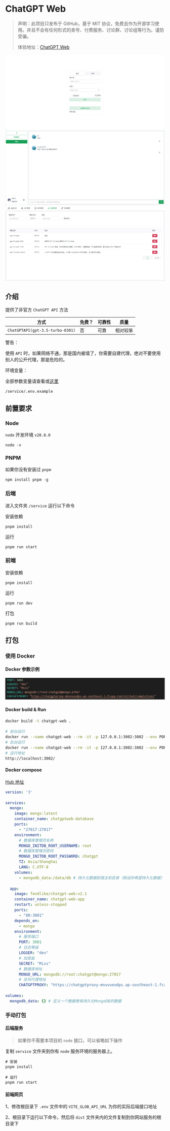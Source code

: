 # ChatGPT Web

> 声明：此项目只发布于 GitHub，基于 MIT 协议，免费且作为开源学习使用。并且不会有任何形式的卖号、付费服务、讨论群、讨论组等行为。谨防受骗。
> 
> 体验地址：[ChatGPT Web](https://chat.fondlike.top/)

![cover](./docs/Snipaste_2024-02-18_19-51-16.png)
![cover2](./docs/Snipaste_2024-02-18_19-50-34.png)
![cover2](./docs/Snipaste_2024-02-18_19-51-41.png)


## 介绍

提供了非官方 `ChatGPT API` 方法

| 方式                                          | 免费？ | 可靠性     | 质量 |
| --------------------------------------------- | ------ | ---------- | ---- |
| `ChatGPTAPI(gpt-3.5-turbo-0301)`                           | 否     | 可靠       | 相对较笨 |

警告： 

使用 `API` 时，如果网络不通，那是国内被墙了，你需要自建代理，绝对不要使用别人的公开代理，那是危险的。


环境变量：

全部参数变量请查看或[这里](#环境变量)

```
/service/.env.example
```


## 前置要求

### Node

`node` 开发环境 `v20.0.0`

```shell
node -v
```

### PNPM
如果你没有安装过 `pnpm`
```shell
npm install pnpm -g
```

### 后端

进入文件夹 `/service` 运行以下命令

安装依赖

```shell
pnpm install
```

运行

```shell
pnpm run start
```

### 前端
安装依赖

```shell
pnpm install
```

运行

```shell
pnpm run dev
```

打包

```shell
pnpm run build
```


## 打包

### 使用 Docker

#### Docker 参数示例

![docker](./docs/Snipaste_2024-02-18_20-04-04.png)

#### Docker build & Run

```bash
docker build -t chatgpt-web .

# 前台运行
docker run --name chatgpt-web --rm -it -p 127.0.0.1:3002:3002 --env PORT=3001 --env LOGGER="dev" --env SECRET="Miss" --env MONGO_URL="mongodb://root:chatgpt@mongo:27017" --env CHATGPTPROXY="https://chatgptproxy-mnuvueudps.ap-southeast-1.fcapp.run/v1/chat/completions" chatgpt-web
# 后台运行
docker run --name chatgpt-web --rm -it -p 127.0.0.1:3002:3002 --env PORT=3001 --env LOGGER="dev" --env SECRET="Miss" --env MONGO_URL="mongodb://root:chatgpt@mongo:27017" --env CHATGPTPROXY="https://chatgptproxy-mnuvueudps.ap-southeast-1.fcapp.run/v1/chat/completions" chatgpt-web -d
# 运行地址
http://localhost:3002/
```

#### Docker compose

[Hub 地址](https://hub.docker.com/repository/docker/chenzhaoyu94/chatgpt-web/general)

```yml
version: '3'

services:
  mongo:
    image: mongo:latest
    container_name: chatgptweb-database
    ports:
      - "27017:27017"
    environment:
      # 数据库管理员名称
      MONGO_INITDB_ROOT_USERNAME: root
      # 数据库管理员密码
      MONGO_INITDB_ROOT_PASSWORD: chatgpt
      TZ: Asia/Shanghai
      LANG: C.UTF-8
    volumes:
      - mongodb_data:/data/db # 持久化数据到宿主机目录（假设你希望持久化数据）

  app:
    image: fondlike/chatgpt-web:v2.1
    container_name: chatgpt-web-app
    restart: unless-stopped
    ports:
      - "80:3001"
    depends_on:
      - mongo
    environment:
      # 服务端口
      PORT: 3001
      # 日志等级
      LOGGER: "dev"
      # 加密盐
      SECRET: "Miss"
      # 数据库地址
      MONGO_URL: mongodb://root:chatgpt@mongo:27017
      # 反向代理地址
      CHATGPTPROXY: "https://chatgptproxy-mnuvueudps.ap-southeast-1.fcapp.run/v1/chat/completions"

volumes:
  mongodb_data: {} # 定义一个数据卷来持久化MongoDB的数据
```


### 手动打包
#### 后端服务
> 如果你不需要本项目的 `node` 接口，可以省略如下操作

复制 `service` 文件夹到你有 `node` 服务环境的服务器上。

```shell
# 安装
pnpm install

# 运行
pnpm run start
```

#### 前端网页

1、修改根目录下 `.env` 文件中的 `VITE_GLOB_API_URL` 为你的实际后端接口地址

2、根目录下运行以下命令，然后将 `dist` 文件夹内的文件复制到你网站服务的根目录下

